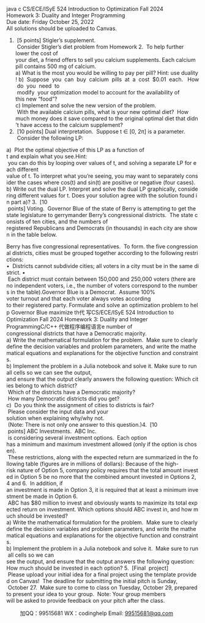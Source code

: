 java c
CS/ECE/ISyE 524
Introduction to Optimization
Fall 2024
Homework 3: Duality and Integer Programming
Due date: Friday October 25, 2022
All solutions should be uploaded to Canvas.
1.  [5 points] Stigler’s supplement.  Consider Stigler’s diet problem from Homework 2.  To help further lower the cost of your diet, a friend offers to sell you calcium supplements. Each calcium pill contains 500 mg of calcium.
a) What is the most you would be willing to pay per pill? Hint: use duality!
b)  Suppose  you  can  buy  calcium  pills  at  a  cost  $0.01  each.   How  do  you  need  to  modify  your optimization model to account for the availability of this new “food”?
c) Implement and solve the new version of the problem.  With the available calcium pills, what is your new optimal diet?  How much money does it save compared to the original optimal diet that didn’t have access to the calcium supplement?
2.  [10 points] Dual interpretation.  Suppose t ∈ [0, 2π] is a parameter.  Consider the following LP:

a)  Plot the optimal objective of this LP as a function of t and explain what you see.Hint:  you can do this by looping over values of t, and solving a separate LP for each different value of t. To interpret what you’re seeing, you may want to separately consider the cases where cos(t) and sin(t) are positive or negative (four cases).
b) Write out the dual LP. Interpret and solve the dual LP graphically, considering different values for t. Does your solution agree with the solution found in part a)?
3.  [10  points] Voting.  Governor Blue of the state of Berry is attempting to get the state legislature to gerrymander Berry’s congressional districts.  The state consists of ten cities, and the numbers of registered Republicans and Democrats (in thousands) in each city are shown in the table below.

Berry has five congressional representatives.  To form. the five congressional districts, cities must be grouped together according to the following restrictions:
•  Districts cannot subdivide cities; all voters in a city must be in the same district.
•  Each district must contain between 150,000 and 250,000 voters (there are no independent voters, i.e., the number of voters correspond to the numbers in the table).Governor Blue is a Democrat.  Assume 100% voter turnout and that each voter always votes according to their registered party. Formulate and solve an optimization problem to help Governor Blue maximize th代 写CS/ECE/ISyE 524 Introduction to Optimization Fall 2024 Homework 3: Duality and Integer ProgrammingC/C++
代做程序编程语言e number of congressional districts that have a Democratic majority.
a) Write the mathematical formulation for the problem.  Make sure to clearly define the decision variables and problem parameters, and write the mathematical equations and explanations for the objective function and constraints.
b) Implement the problem in a Julia notebook and solve it. Make sure to run all cells so we can see the output, and ensure that the output clearly answers the following question: Which cities belong to which district?  Which of the districts have a Democratic majority?  How many Democratic districts did you get?
c)  Do you think the assignment of cities to districts is fair?  Please consider the input data and your solution when explaining why/why not.  (Note: There is not only one answer to this question.)4.  [10  points] ABC Investments.  ABC Inc.  is considering several investment options.  Each option has a minimum and maximum investment allowed (only if the option is chosen).  These restrictions, along with the expected return are summarized in the following table (figures are in millions of dollars):
Because of the high-risk nature of Option 5, company policy requires that the total amount invested in Option 5 be no more that the combined amount invested in Options 2, 4 and 6.  In addition, if an investment is made in Option 3, it is required that at least a minimum investment be made in Option 6.  ABC has $80 million to invest and obviously wants to maximize its total expected return on investment. Which options should ABC invest in, and how much should be invested?
a) Write the mathematical formulation for the problem.  Make sure to clearly define the decision variables and problem parameters, and write the mathematical equations and explanations for the objective function and constraints.
b) Implement the problem in a Julia notebook and solve it.  Make sure to run all cells so we can see the output, and ensure that the output answers the following question: How much should be invested in each option?
5.  [Final  project]  Please upload your initial idea for a final project using the template provided on Canvas!  The deadline for submitting the initial pitch is Sunday,  October 27.  Make sure to come to class on Tuesday, October 29, prepared to present your idea to your group.  Note: Your group members will be asked to provide feedback on your pitch after the class.





         
加QQ：99515681  WX：codinghelp  Email: 99515681@qq.com
